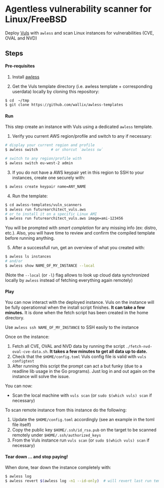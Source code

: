 # Agentless vulnerability scanner for Linux/FreeBSD

Deploy [Vuls](https://vuls.io/) with `awless` and scan Linux instances for vulnerabilities (CVE, OVAL and NVD)

## Steps

#### Pre-requisites

1. Install [awless](https://github.com/wallix/awless#why-awless)

2. Get the Vuls template directory (i.e. awless template + corresponding userdata) locally by cloning this repository:

```sh
$ cd  ~/tmp
$ git clone https://github.com/wallix/awless-templates
```
#### Run

This step create an instance with Vuls using a dedicated `awless` template.

1. Verify you current AWS region/profile and switch to any if necessary:

```sh
# display your current region and profile
$ awless switch      # or shorcut `awless sw`

# switch to any region/profile with
$ awless switch eu-west-2 admin
```

3. If you do not have a AWS keypair yet in this region to SSH to your instances, create one securely with:

```sh
$ awless create keypair name=ANY_NAME
```

4.  Run the template:

```sh
$ cd awless-templates/vuln_scanners
$ awless run futurearchitect_vuls.aws
# or to install it on a specific Linux AMI
$ awless run futurearchitect_vuls.aws image=ami-123456     
```

You will be prompted with _smart completion_ for any missing info (ex: distro, etc.). Also, you will have time to review and confirm the compiled template before running anything.

5. After a successfull run, get an overview of what you created with:

```sh
$ awless ls instances
# and/or
$ awless show NAME_OF_MY_INSTANCE --local
```

(Note the `--local` (or `-l`) flag allows to look up cloud data synchronized locally by `awless` instead of fetching everything again remotely)

#### Play

You can now interact with the deployed instance. Vuls on the instance will be fully operationnal when the install script finishes. **It can take a few minutes.** It is done when the fetch script has been created in the home directory.

Use `awless ssh NAME_OF_MY_INSTANCE` to SSH easily to the instance

Once on the instance:

1. Fetch all CVE, OVAL and NVD data by running the script `./fetch-nvd-oval-cve-data.sh`. **It takes a few minutes to get all data up to date.**
2. Check that the `$HOME/config.toml` Vuls config file is valid with `vuls configtest`
3. After running this script the prompt can act a but funky (due to a readline lib usage in the Go programs). Just log in and out again on the instance will solve the issue.

You can now:

* Scan the local machine with `vuls scan` (or `sudo $(which vuls) scan` if necessary)

To scan remote instance from this instance do the following:

1. Update the `$HOME/config.toml` accordingly (see an example in the toml file itself)
2. Copy the public key `$HOME/.ssh/id_rsa.pub` on the target to be scanned remotely under `$HOME/.ssh/authorized_keys`
3. From the Vuls instance run `vuls scan` (or `sudo $(which vuls) scan` if necessary)

#### Tear down ... and stop paying!

When done, tear down the instance completely with:

```sh
$ awless log                
$ awless revert $(awless log -n1 --id-only)  # will revert last run template given its ID
```